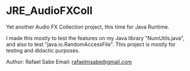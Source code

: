 # JRE_AudioFXColl
Yet another Audio FX Collection project, this time for Java Runtime.

I made this mostly to test the features on my Java library "NumUtils.java", and also to test "java.io.RandomAccessFile".
This project is mostly for testing and didactic purposes.

Author: Rafael Sabe
Email: rafaelmsabe@gmail.com
